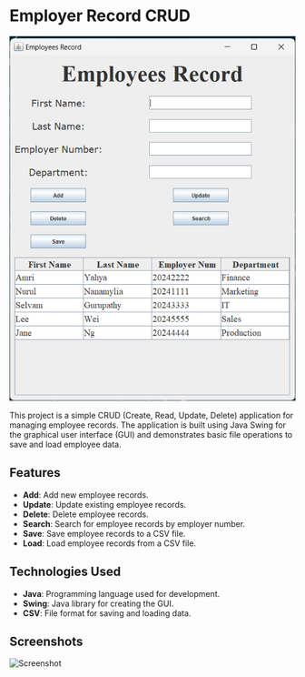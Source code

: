 # Employer Record CRUD


![Sample GUI](image/GUI%20SS.png)


This project is a simple CRUD (Create, Read, Update, Delete) application for managing employee records. The application is built using Java Swing for the graphical user interface (GUI) and demonstrates basic file operations to save and load employee data.

## Features

- **Add**: Add new employee records.
- **Update**: Update existing employee records.
- **Delete**: Delete employee records.
- **Search**: Search for employee records by employer number.
- **Save**: Save employee records to a CSV file.
- **Load**: Load employee records from a CSV file.

## Technologies Used

- **Java**: Programming language used for development.
- **Swing**: Java library for creating the GUI.
- **CSV**: File format for saving and loading data.

## Screenshots

![Screenshot](images/screenshot.png)  <!-- Replace with the path to your image file -->

